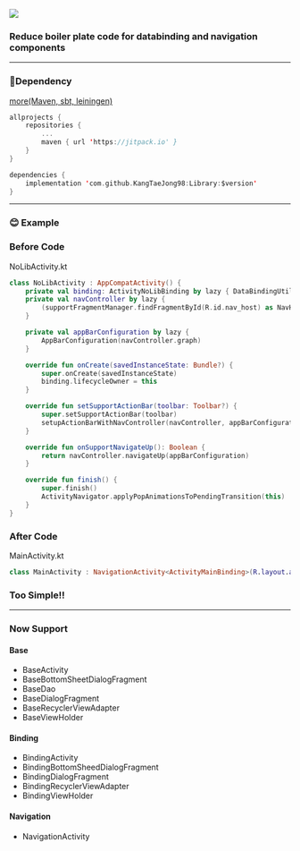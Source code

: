 [![](https://jitpack.io/v/KangTaeJong98/Library.svg)](https://jitpack.io/#KangTaeJong98/Library)

### Reduce boiler plate code for databinding and navigation components
***
### 🐘Dependency
[more(Maven, sbt, leiningen)](https://jitpack.io/#KangTaeJong98/Library)
```kotlin
allprojects {
    repositories {
        ...
        maven { url 'https://jitpack.io' }
    }
}
```
```kotlin
dependencies {
    implementation 'com.github.KangTaeJong98:Library:$version'
}
```
***
### 😊 Example
### Before Code
NoLibActivity.kt
```kotlin
class NoLibActivity : AppCompatActivity() {
    private val binding: ActivityNoLibBinding by lazy { DataBindingUtil.setContentView(this, R.layout.activity_no_lib) }
    private val navController by lazy {
        (supportFragmentManager.findFragmentById(R.id.nav_host) as NavHostFragment).navController
    }

    private val appBarConfiguration by lazy {
        AppBarConfiguration(navController.graph)
    }

    override fun onCreate(savedInstanceState: Bundle?) {
        super.onCreate(savedInstanceState)
        binding.lifecycleOwner = this
    }

    override fun setSupportActionBar(toolbar: Toolbar?) {
        super.setSupportActionBar(toolbar)
        setupActionBarWithNavController(navController, appBarConfiguration)
    }

    override fun onSupportNavigateUp(): Boolean {
        return navController.navigateUp(appBarConfiguration)
    }

    override fun finish() {
        super.finish()
        ActivityNavigator.applyPopAnimationsToPendingTransition(this)
    }
}
```

### After Code
MainActivity.kt
```kotlin
class MainActivity : NavigationActivity<ActivityMainBinding>(R.layout.activity_main)
```

### Too Simple!!
***
### Now Support
#### Base
* BaseActivity
* BaseBottomSheetDialogFragment
* BaseDao
* BaseDialogFragment
* BaseRecyclerViewAdapter
* BaseViewHolder

#### Binding
* BindingActivity
* BindingBottomSheedDialogFragment
* BindingDialogFragment
* BindingRecyclerViewAdapter
* BindingViewHolder

#### Navigation
* NavigationActivity
